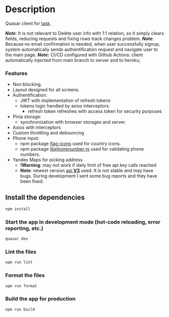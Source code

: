 # Description

Quasar client for [task](https://jl.pyshop.ru/tasks/typescript-dev/).

**_Note_**: It is not relevant to Delete user info with 1:1 relation, so it simply clears fields, reducing requests and fixing rows track changes problem.
**_Note_**: Because no email confirmation is needed, when user successfully signup, system automatically sends authentification request and navigate user to the main page.
**_Note:_** CI/CD configured with Github Actions: client automatically injected from main branch to server and to heroku;

### Features

- Non blocking.
- Layout designed for all screens.
- Authentification:
  - JWT with implementation of refresh tokens
  - tokens logic handled by axios interceptors.
    - refresh token refreshes with access token for security purposes
- Pinia storage:
  - synchronization with browser storages and server.
- Axios with interceptors
- Custom throttling and debouncing
- Phone input:
  - npm package [flag-icons](https://www.npmjs.com/package/flag-icons) used for country icons.
  - npm package [libphonenumber-js](https://www.npmjs.com/package/libphonenumber-js) used for validating phone numbers.
- Yandex Maps for picking address
  - **!Warning**: may not work if daily limit of free api key calls reached
  - **Note**: newest version [api **V3**](https://yandex.ru/dev/jsapi30/doc/ru/dg/concepts/typescript) used. It is not stable and may have bugs. During development I sent some bug reports and they have been fixed.

## Install the dependencies

```bash
npm install
```

### Start the app in development mode (hot-code reloading, error reporting, etc.)

```bash
quasar dev
```

### Lint the files

```bash
npm run lint
```

### Format the files

```bash
npm run format
```

### Build the app for production

```bash
npm run build
```
